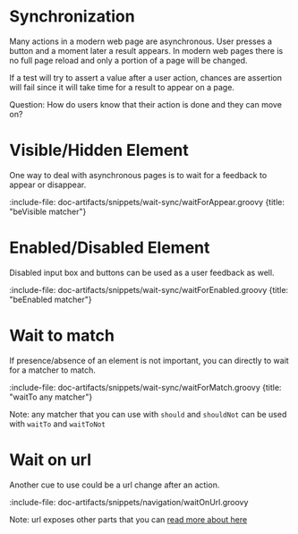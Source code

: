 # Synchronization

Many actions in a modern web page are asynchronous. User presses a button and a moment later a result appears.
In modern web pages there is no full page reload and only a portion of a page will be changed. 

If a test will try to assert a value after a user action, chances are assertion will fail since it will take time 
for a result to appear on a page. 

Question: How do users know that their action is done and they can move on?  

# Visible/Hidden Element

One way to deal with asynchronous pages is to wait for a feedback to appear or disappear.

:include-file: doc-artifacts/snippets/wait-sync/waitForAppear.groovy {title: "beVisible matcher"}

# Enabled/Disabled Element

Disabled input box and buttons can be used as a user feedback as well.

:include-file: doc-artifacts/snippets/wait-sync/waitForEnabled.groovy {title: "beEnabled matcher"}

# Wait to match

If presence/absence of an element is not important, you can directly to wait for a matcher to match.

:include-file: doc-artifacts/snippets/wait-sync/waitForMatch.groovy {title: "waitTo any matcher"}

Note: any matcher that you can use with `should` and `shouldNot` can be used with `waitTo` and `waitToNot`

# Wait on url

Another cue to use could be a url change after an action.

:include-file: doc-artifacts/snippets/navigation/waitOnUrl.groovy

Note: url exposes other parts that you can [read more about here](UI/navigation#assert-url) 

